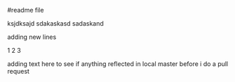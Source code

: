#readme file

ksjdksajd
sdakaskasd
sadaskand


adding new lines 

1
2
3

adding text here to see if anything reflected in local master 
before i do a pull request



